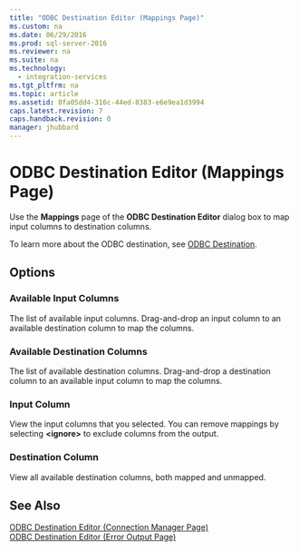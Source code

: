 ```yaml
---
title: "ODBC Destination Editor (Mappings Page)"
ms.custom: na
ms.date: 06/29/2016
ms.prod: sql-server-2016
ms.reviewer: na
ms.suite: na
ms.technology: 
  - integration-services
ms.tgt_pltfrm: na
ms.topic: article
ms.assetid: 8fa05dd4-316c-44ed-8383-e6e9ea1d3994
caps.latest.revision: 7
caps.handback.revision: 0
manager: jhubbard
---
```

# ODBC Destination Editor (Mappings Page)
Use the **Mappings** page of the **ODBC Destination Editor** dialog box to map input columns to destination columns.  
  
 To learn more about the ODBC destination, see [ODBC Destination](../../Topics/TopicNameNotContainA/ODBC-Destination.md).  
  
## Options  
  
### Available Input Columns  
 The list of available input columns. Drag-and-drop an input column to an available destination column to map the columns.  
  
### Available Destination Columns  
 The list of available destination columns. Drag-and-drop a destination column to an available input column to map the columns.  
  
### Input Column  
 View the input columns that you selected. You can remove mappings by selecting **<ignore\>** to exclude columns from the output.  
  
### Destination Column  
 View all available destination columns, both mapped and unmapped.  
  
## See Also  
 [ODBC Destination Editor (Connection Manager Page)](../../Topics/TopicNameNotContainA/ODBC-Destination-Editor--Connection-Manager-Page-.md)   
 [ODBC Destination Editor (Error Output Page)](../../Topics/TopicNameNotContainA/ODBC-Destination-Editor--Error-Output-Page-.md)